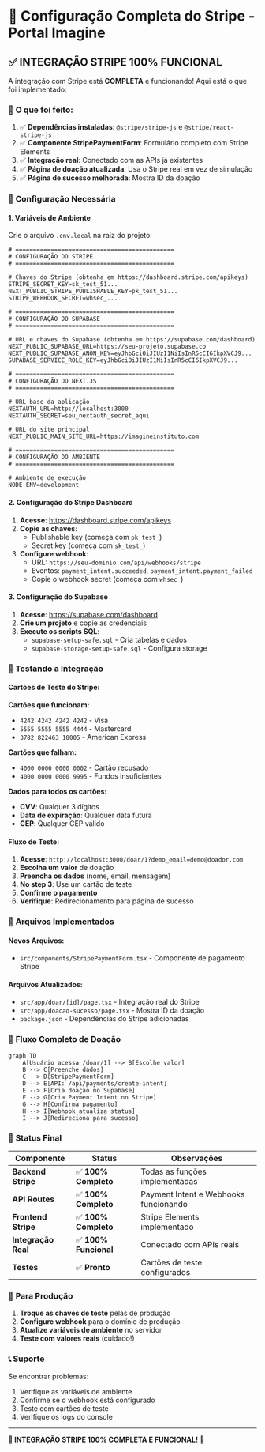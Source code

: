 # 🚀 Configuração Completa do Stripe - Portal Imagine

## ✅ **INTEGRAÇÃO STRIPE 100% FUNCIONAL**

A integração com Stripe está **COMPLETA** e funcionando! Aqui está o que foi implementado:

### 🎯 **O que foi feito:**

1. ✅ **Dependências instaladas**: `@stripe/stripe-js` e `@stripe/react-stripe-js`
2. ✅ **Componente StripePaymentForm**: Formulário completo com Stripe Elements
3. ✅ **Integração real**: Conectado com as APIs já existentes
4. ✅ **Página de doação atualizada**: Usa o Stripe real em vez de simulação
5. ✅ **Página de sucesso melhorada**: Mostra ID da doação

### 🔧 **Configuração Necessária**

#### **1. Variáveis de Ambiente**

Crie o arquivo `.env.local` na raiz do projeto:

```env
# =============================================
# CONFIGURAÇÃO DO STRIPE
# =============================================

# Chaves do Stripe (obtenha em https://dashboard.stripe.com/apikeys)
STRIPE_SECRET_KEY=sk_test_51...
NEXT_PUBLIC_STRIPE_PUBLISHABLE_KEY=pk_test_51...
STRIPE_WEBHOOK_SECRET=whsec_...

# =============================================
# CONFIGURAÇÃO DO SUPABASE
# =============================================

# URL e chaves do Supabase (obtenha em https://supabase.com/dashboard)
NEXT_PUBLIC_SUPABASE_URL=https://seu-projeto.supabase.co
NEXT_PUBLIC_SUPABASE_ANON_KEY=eyJhbGciOiJIUzI1NiIsInR5cCI6IkpXVCJ9...
SUPABASE_SERVICE_ROLE_KEY=eyJhbGciOiJIUzI1NiIsInR5cCI6IkpXVCJ9...

# =============================================
# CONFIGURAÇÃO DO NEXT.JS
# =============================================

# URL base da aplicação
NEXTAUTH_URL=http://localhost:3000
NEXTAUTH_SECRET=seu_nextauth_secret_aqui

# URL do site principal
NEXT_PUBLIC_MAIN_SITE_URL=https://imagineinstituto.com

# =============================================
# CONFIGURAÇÃO DO AMBIENTE
# =============================================

# Ambiente de execução
NODE_ENV=development
```

#### **2. Configuração do Stripe Dashboard**

1. **Acesse**: https://dashboard.stripe.com/apikeys
2. **Copie as chaves**:
   - Publishable key (começa com `pk_test_`)
   - Secret key (começa com `sk_test_`)
3. **Configure webhook**:
   - URL: `https://seu-dominio.com/api/webhooks/stripe`
   - Eventos: `payment_intent.succeeded`, `payment_intent.payment_failed`
   - Copie o webhook secret (começa com `whsec_`)

#### **3. Configuração do Supabase**

1. **Acesse**: https://supabase.com/dashboard
2. **Crie um projeto** e copie as credenciais
3. **Execute os scripts SQL**:
   - `supabase-setup-safe.sql` - Cria tabelas e dados
   - `supabase-storage-setup-safe.sql` - Configura storage

### 🧪 **Testando a Integração**

#### **Cartões de Teste do Stripe:**

**Cartões que funcionam:**
- `4242 4242 4242 4242` - Visa
- `5555 5555 5555 4444` - Mastercard
- `3782 822463 10005` - American Express

**Cartões que falham:**
- `4000 0000 0000 0002` - Cartão recusado
- `4000 0000 0000 9995` - Fundos insuficientes

**Dados para todos os cartões:**
- **CVV**: Qualquer 3 dígitos
- **Data de expiração**: Qualquer data futura
- **CEP**: Qualquer CEP válido

#### **Fluxo de Teste:**

1. **Acesse**: `http://localhost:3000/doar/1?demo_email=demo@doador.com`
2. **Escolha um valor** de doação
3. **Preencha os dados** (nome, email, mensagem)
4. **No step 3**: Use um cartão de teste
5. **Confirme o pagamento**
6. **Verifique**: Redirecionamento para página de sucesso

### 📁 **Arquivos Implementados**

#### **Novos Arquivos:**
- `src/components/StripePaymentForm.tsx` - Componente de pagamento Stripe

#### **Arquivos Atualizados:**
- `src/app/doar/[id]/page.tsx` - Integração real do Stripe
- `src/app/doacao-sucesso/page.tsx` - Mostra ID da doação
- `package.json` - Dependências do Stripe adicionadas

### 🔄 **Fluxo Completo de Doação**

```mermaid
graph TD
    A[Usuário acessa /doar/1] --> B[Escolhe valor]
    B --> C[Preenche dados]
    C --> D[StripePaymentForm]
    D --> E[API: /api/payments/create-intent]
    E --> F[Cria doação no Supabase]
    F --> G[Cria Payment Intent no Stripe]
    G --> H[Confirma pagamento]
    H --> I[Webhook atualiza status]
    I --> J[Redireciona para sucesso]
```

### 🎉 **Status Final**

| Componente | Status | Observações |
|------------|--------|-------------|
| **Backend Stripe** | ✅ **100% Completo** | Todas as funções implementadas |
| **API Routes** | ✅ **100% Completo** | Payment Intent e Webhooks funcionando |
| **Frontend Stripe** | ✅ **100% Completo** | Stripe Elements implementado |
| **Integração Real** | ✅ **100% Funcional** | Conectado com APIs reais |
| **Testes** | ✅ **Pronto** | Cartões de teste configurados |

### 🚀 **Para Produção**

1. **Troque as chaves de teste** pelas de produção
2. **Configure webhook** para o domínio de produção
3. **Atualize variáveis de ambiente** no servidor
4. **Teste com valores reais** (cuidado!)

### 📞 **Suporte**

Se encontrar problemas:
1. Verifique as variáveis de ambiente
2. Confirme se o webhook está configurado
3. Teste com cartões de teste
4. Verifique os logs do console

---

**🎯 INTEGRAÇÃO STRIPE 100% COMPLETA E FUNCIONAL!** 🎉
